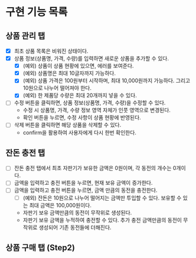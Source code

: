 # 구현 기능 목록

## 상품 관리 탭

- [x] 최초 상품 목록은 비워진 상태이다.
- [x] 상품 정보(상품명, 가격, 수량)를 입력하면 새로운 상품을 추가할 수 있다.
  - [x] (예외) 상품이 상품 현황에 있으면, 에러를 보여준다.
  - [x] (예외) 상품명은 최대 10글자까지 가능하다.
  - [x] (예외) 상품 가격은 100원부터 시작하며, 최대 10,000원까지 가능하다. 그리고 10원으로 나누어 떨어져야 한다.
  - [x] (예외) 한 제품당 수량은 최대 20개까지 넣을 수 있다.
- [ ] 수정 버튼을 클릭하면, 상품 정보(상품명, 가격, 수량)을 수정할 수 있다.
  - 수정 시 상품명, 가격, 수량 정보 영역 자체가 인풋 영역으로 변경된다.
  - 확인 버튼을 누르면, 수정 사항이 상품 현황에 반영된다.
- [ ] 삭제 버튼을 클릭하면 해당 상품을 삭제할 수 있다.
  - confirm을 활용하여 사용자에게 다시 한번 확인한다.

## 잔돈 충전 탭

- [ ] 잔돈 충전 탭에서 최초 자판기가 보유한 금액은 0원이며, 각 동전의 개수는 0개이다.
- [ ] 금액을 입력하고 충전 버튼을 누르면, 현재 보유 금액이 증가한다.
- [ ] 금액을 입력하고 충전 버튼을 누르면, 금액 만큼의 동전을 충전한다.
  - [ ] (예외) 잔돈은 10원으로 나누어 떨어지는 금액만 투입할 수 있다. 보유할 수 있는 최대 금액은 100,000원이다.
  - 자판기 보유 금액만큼의 동전이 무작위로 생성된다.
  - 자판기 보유 금액을 누적하여 충전할 수 있다. 추가 충전 금액만큼의 동전이 무작위로 생성되어 기존 동전들에 더해진다.

## 상품 구매 탭 (Step2)
